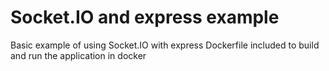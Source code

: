 # Socket.IO and express example

Basic example of using Socket.IO with express
Dockerfile included to build and run the application in docker
